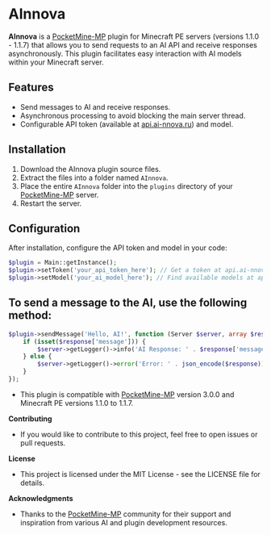 # AInnova

**AInnova** is a [PocketMine-MP](https://github.com/pmmp/PocketMine-MP) plugin for Minecraft PE servers (versions 1.1.0 - 1.1.7) that allows you to send requests to an AI API and receive responses asynchronously. This plugin facilitates easy interaction with AI models within your Minecraft server.

## Features
- Send messages to AI and receive responses.
- Asynchronous processing to avoid blocking the main server thread.
- Configurable API token (available at [api.ai-nnova.ru](https://api.ai-nnova.ru)) and model.

## Installation
1. Download the AInnova plugin source files.
2. Extract the files into a folder named `AInnova`.
3. Place the entire `AInnova` folder into the `plugins` directory of your [PocketMine-MP](https://github.com/pmmp/PocketMine-MP) server.
4. Restart the server.

## Configuration
After installation, configure the API token and model in your code:

```php
$plugin = Main::getInstance();
$plugin->setToken('your_api_token_here'); // Get a token at api.ai-nnova.ru
$plugin->setModel('your_ai_model_here'); // Find available models at api.ai-nnova.ru/models
```

## To send a message to the AI, use the following method:

```php
$plugin->sendMessage('Hello, AI!', function (Server $server, array $response) {
    if (isset($response['message'])) {
        $server->getLogger()->info('AI Response: ' . $response['message']);
    } else {
        $server->getLogger()->error('Error: ' . json_encode($response));
    }
});
```

- This plugin is compatible with [PocketMine-MP](https://github.com/pmmp/PocketMine-MP) version 3.0.0 and Minecraft PE versions 1.1.0 to 1.1.7.

**Contributing**

- If you would like to contribute to this project, feel free to open issues or pull requests.

**License**

- This project is licensed under the MIT License - see the LICENSE file for details.

**Acknowledgments**

- Thanks to the [PocketMine-MP](https://github.com/pmmp/PocketMine-MP) community for their support and inspiration from various AI and plugin development resources.
